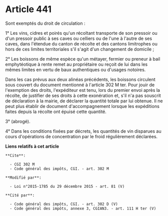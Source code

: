 # Article 441

Sont exemptés du droit de circulation : 

1° Les vins, cidres et poirés qu'un récoltant transporte de son pressoir ou d'un pressoir public à ses caves ou celliers ou
de l'une à l'autre de ses caves, dans l'étendue du canton de récolte et des cantons limitrophes ou hors de ces limites
territoriales s'il s'agit d'un changement de domicile ; 

2° Les boissons de même espèce qu'un métayer, fermier ou preneur à bail emphytéotique à rente remet au propriétaire ou reçoit
de lui dans les mêmes limites en vertu de baux authentiques ou d'usages notoires. 

Dans les cas prévus aux deux alinéas précédents, les boissons circulent sous couvert du document mentionné à l'article 302 M
ter. Pour jouir de l'exemption des droits, l'expéditeur est tenu, lors du premier envoi après la récolte, de justifier de ses
droits à cette exonération et, s'il n'a pas souscrit de déclaration à la mairie, de déclarer la quantité totale par lui
obtenue. Il ne peut plus établir de document d'accompagnement lorsque les expéditions faites depuis la récolte ont épuisé
cette quantité. 

3° (abrogé). 

4° Dans les conditions fixées par décrets, les quantités de vin disparues au cours d'opérations de concentration par le froid
régulièrement déclarées.

**Liens relatifs à cet article**

	**Cite**:

	  - CGI 302 M
	  - Code général des impôts, CGI. - art. 302 M

	**Modifié par**:

	  - Loi n°2015-1785 du 29 décembre 2015 - art. 81 (V)

	**Cité par**:

	  - Code général des impôts, CGI. - art. 302 D (V)
	  - Code général des impôts, annexe 3, CGIAN3. - art. 111 H ter (V)
